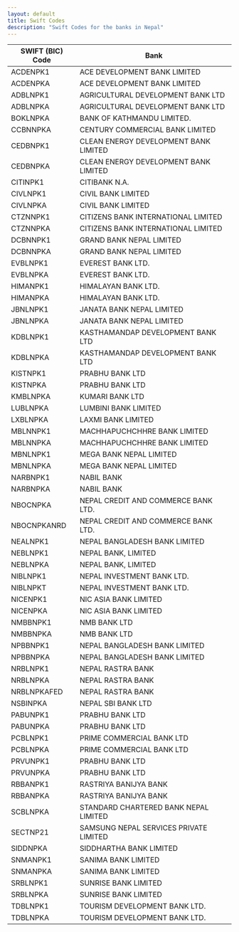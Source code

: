 ```yaml
---
layout: default
title: Swift Codes
description: "Swift Codes for the banks in Nepal"
---
```

<table class="table">
<thead><tr><th>SWIFT (BIC) Code</th><th>Bank</th><tr></thead>
<tbody>
<tr><td>ACDENPK1</td><td>ACE DEVELOPMENT BANK LIMITED</td></tr>
<tr><td>ACDENPKA</td><td>ACE DEVELOPMENT BANK LIMITED</td></tr>
<tr><td>ADBLNPK1</td><td>AGRICULTURAL DEVELOPMENT BANK LTD</td></tr>
<tr><td>ADBLNPKA</td><td>AGRICULTURAL DEVELOPMENT BANK LTD</td></tr>
<tr><td>BOKLNPKA</td><td>BANK OF KATHMANDU LIMITED.</td></tr>
<tr><td>CCBNNPKA</td><td>CENTURY COMMERCIAL BANK LIMITED</td></tr>
<tr><td>CEDBNPK1</td><td>CLEAN ENERGY DEVELOPMENT BANK LIMITED</td></tr>
<tr><td>CEDBNPKA</td><td>CLEAN ENERGY DEVELOPMENT BANK LIMITED</td></tr>
<tr><td>CITINPK1</td><td>CITIBANK N.A.</td></tr>
<tr><td>CIVLNPK1</td><td>CIVIL BANK LIMITED</td></tr>
<tr><td>CIVLNPKA</td><td>CIVIL BANK LIMITED</td></tr>
<tr><td>CTZNNPK1</td><td>CITIZENS BANK INTERNATIONAL LIMITED</td></tr>
<tr><td>CTZNNPKA</td><td>CITIZENS BANK INTERNATIONAL LIMITED</td></tr>
<tr><td>DCBNNPK1</td><td>GRAND BANK NEPAL LIMITED</td></tr>
<tr><td>DCBNNPKA</td><td>GRAND BANK NEPAL LIMITED</td></tr>
<tr><td>EVBLNPK1</td><td>EVEREST BANK LTD.</td></tr>
<tr><td>EVBLNPKA</td><td>EVEREST BANK LTD.</td></tr>
<tr><td>HIMANPK1</td><td>HIMALAYAN BANK LTD.</td></tr>
<tr><td>HIMANPKA</td><td>HIMALAYAN BANK LTD.</td></tr>
<tr><td>JBNLNPK1</td><td>JANATA BANK NEPAL LIMITED</td></tr>
<tr><td>JBNLNPKA</td><td>JANATA BANK NEPAL LIMITED</td></tr>
<tr><td>KDBLNPK1</td><td>KASTHAMANDAP DEVELOPMENT BANK LTD</td></tr>
<tr><td>KDBLNPKA</td><td>KASTHAMANDAP DEVELOPMENT BANK LTD</td></tr>
<tr><td>KISTNPK1</td><td>PRABHU BANK LTD</td></tr>
<tr><td>KISTNPKA</td><td>PRABHU BANK LTD</td></tr>
<tr><td>KMBLNPKA</td><td>KUMARI BANK LTD</td></tr>
<tr><td>LUBLNPKA</td><td>LUMBINI BANK LIMITED</td></tr>
<tr><td>LXBLNPKA</td><td>LAXMI BANK LIMITED</td></tr>
<tr><td>MBLNNPK1</td><td>MACHHAPUCHCHHRE BANK LIMITED</td></tr>
<tr><td>MBLNNPKA</td><td>MACHHAPUCHCHHRE BANK LIMITED</td></tr>
<tr><td>MBNLNPK1</td><td>MEGA BANK NEPAL LIMITED</td></tr>
<tr><td>MBNLNPKA</td><td>MEGA BANK NEPAL LIMITED</td></tr>
<tr><td>NARBNPK1</td><td>NABIL BANK</td></tr>
<tr><td>NARBNPKA</td><td>NABIL BANK</td></tr>
<tr><td>NBOCNPKA</td><td>NEPAL CREDIT AND COMMERCE BANK LTD.</td></tr>
<tr><td>NBOCNPKANRD</td><td>NEPAL CREDIT AND COMMERCE BANK LTD.</td></tr>
<tr><td>NEALNPK1</td><td>NEPAL BANGLADESH BANK LIMITED</td></tr>
<tr><td>NEBLNPK1</td><td>NEPAL BANK, LIMITED</td></tr>
<tr><td>NEBLNPKA</td><td>NEPAL BANK, LIMITED</td></tr>
<tr><td>NIBLNPK1</td><td>NEPAL INVESTMENT BANK LTD.</td></tr>
<tr><td>NIBLNPKT</td><td>NEPAL INVESTMENT BANK LTD.</td></tr>
<tr><td>NICENPK1</td><td>NIC ASIA BANK LIMITED</td></tr>
<tr><td>NICENPKA</td><td>NIC ASIA BANK LIMITED</td></tr>
<tr><td>NMBBNPK1</td><td>NMB BANK LTD</td></tr>
<tr><td>NMBBNPKA</td><td>NMB BANK LTD</td></tr>
<tr><td>NPBBNPK1</td><td>NEPAL BANGLADESH BANK LIMITED</td></tr>
<tr><td>NPBBNPKA</td><td>NEPAL BANGLADESH BANK LIMITED</td></tr>
<tr><td>NRBLNPK1</td><td>NEPAL RASTRA BANK</td></tr>
<tr><td>NRBLNPKA</td><td>NEPAL RASTRA BANK</td></tr>
<tr><td>NRBLNPKAFED</td><td>NEPAL RASTRA BANK</td></tr>
<tr><td>NSBINPKA</td><td>NEPAL SBI BANK LTD</td></tr>
<tr><td>PABUNPK1</td><td>PRABHU BANK LTD</td></tr>
<tr><td>PABUNPKA</td><td>PRABHU BANK LTD</td></tr>
<tr><td>PCBLNPK1</td><td>PRIME COMMERCIAL BANK LTD</td></tr>
<tr><td>PCBLNPKA</td><td>PRIME COMMERCIAL BANK LTD</td></tr>
<tr><td>PRVUNPK1</td><td>PRABHU BANK LTD</td></tr>
<tr><td>PRVUNPKA</td><td>PRABHU BANK LTD</td></tr>
<tr><td>RBBANPK1</td><td>RASTRIYA BANIJYA BANK</td></tr>
<tr><td>RBBANPKA</td><td>RASTRIYA BANIJYA BANK</td></tr>
<tr><td>SCBLNPKA</td><td>STANDARD CHARTERED BANK NEPAL LIMITED</td></tr>
<tr><td>SECTNP21</td><td>SAMSUNG NEPAL SERVICES PRIVATE LIMITED</td></tr>
<tr><td>SIDDNPKA</td><td>SIDDHARTHA BANK LIMITED</td></tr>
<tr><td>SNMANPK1</td><td>SANIMA BANK LIMITED</td></tr>
<tr><td>SNMANPKA</td><td>SANIMA BANK LIMITED</td></tr>
<tr><td>SRBLNPK1</td><td>SUNRISE BANK LIMITED</td></tr>
<tr><td>SRBLNPKA</td><td>SUNRISE BANK LIMITED</td></tr>
<tr><td>TDBLNPK1</td><td>TOURISM DEVELOPMENT BANK LTD.</td></tr>
<tr><td>TDBLNPKA</td><td>TOURISM DEVELOPMENT BANK LTD.</td></tr>
</tbody>
</table>

